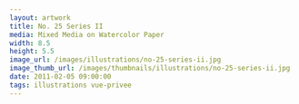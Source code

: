```yaml
---
layout: artwork
title: No. 25 Series II
media: Mixed Media on Watercolor Paper
width: 8.5
height: 5.5
image_url: /images/illustrations/no-25-series-ii.jpg
image_thumb_url: /images/thumbnails/illustrations/no-25-series-ii.jpg
date: 2011-02-05 09:00:00
tags: illustrations vue-privee
---
```

